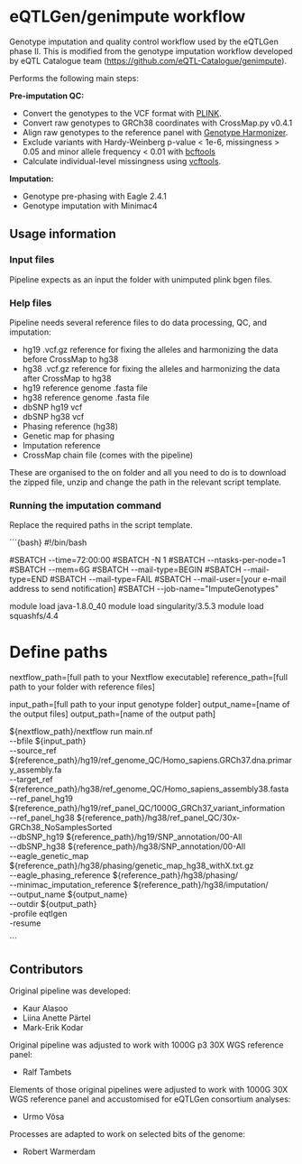 # eQTLGen/genimpute workflow
Genotype imputation and quality control workflow used by the eQTLGen phase II. This is modified from the genotype imputation workflow developed by eQTL Catalogue team (https://github.com/eQTL-Catalogue/genimpute).


Performs the following main steps:

**Pre-imputation QC:**
- Convert the genotypes to the VCF format with [PLINK](https://www.cog-genomics.org/plink/1.9/).
- Convert raw genotypes to GRCh38 coordinates with CrossMap.py v0.4.1
- Align raw genotypes to the reference panel with [Genotype Harmonizer](https://github.com/molgenis/systemsgenetics/wiki/Genotype-Harmonizer).
- Exclude variants with Hardy-Weinberg p-value < 1e-6, missingness > 0.05 and minor allele frequency < 0.01 with [bcftools](https://samtools.github.io/bcftools/)
- Calculate individual-level missingness using [vcftools](https://vcftools.github.io/perl_module.html).

**Imputation:**
- Genotype pre-phasing with Eagle 2.4.1 
- Genotype imputation with Minimac4

## Usage information

### Input files

Pipeline expects as an input the folder with unimputed plink bgen files.

### Help files

Pipeline needs several reference files to do data processing, QC, and imputation:

- hg19 .vcf.gz reference for fixing the alleles and harmonizing the data before CrossMap to hg38
- hg38 .vcf.gz reference for fixing the alleles and harmonizing the data after CrossMap to hg38
- hg19 reference genome .fasta file
- hg38 reference genome .fasta file
- dbSNP hg19 vcf
- dbSNP hg38 vcf
- Phasing reference (hg38)
- Genetic map for phasing
- Imputation reference
- CrossMap chain file (comes with the pipeline)

These are organised to the on folder and all you need to do is to download the zipped file, unzip and change the path in the relevant script template.

### Running the imputation command

Replace the required paths in the script template.

´´´{bash}
#!/bin/bash

#SBATCH --time=72:00:00
#SBATCH -N 1
#SBATCH --ntasks-per-node=1
#SBATCH --mem=6G
#SBATCH --mail-type=BEGIN
#SBATCH --mail-type=END
#SBATCH --mail-type=FAIL
#SBATCH --mail-user=[your e-mail address to send notification]
#SBATCH --job-name="ImputeGenotypes"

module load java-1.8.0_40
module load singularity/3.5.3
module load squashfs/4.4

# Define paths
nextflow_path=[full path to your Nextflow executable]
reference_path=[full path to your folder with reference files]

input_path=[full path to your input genotype folder]
output_name=[name of the output files]
output_path=[name of the output path]

${nextflow_path}/nextflow run main.nf \
--bfile ${input_path} \
--source_ref ${reference_path}/hg19/ref_genome_QC/Homo_sapiens.GRCh37.dna.primary_assembly.fa \
--target_ref ${reference_path}/hg38/ref_genome_QC/Homo_sapiens_assembly38.fasta \
--ref_panel_hg19 ${reference_path}/hg19/ref_panel_QC/1000G_GRCh37_variant_information \
--ref_panel_hg38 ${reference_path}/hg38/ref_panel_QC/30x-GRCh38_NoSamplesSorted \
--dbSNP_hg19 ${reference_path}/hg19/SNP_annotation/00-All \
--dbSNP_hg38 ${reference_path}/hg38/SNP_annotation/00-All \
--eagle_genetic_map ${reference_path}/hg38/phasing/genetic_map_hg38_withX.txt.gz \
--eagle_phasing_reference ${reference_path}/hg38/phasing/ \
--minimac_imputation_reference ${reference_path}/hg38/imputation/ \
--output_name ${output_name} \
--outdir ${output_path}  \
-profile eqtlgen \
-resume

´´´

## Contributors

Original pipeline was developed:

* Kaur Alasoo
* Liina Anette Pärtel
* Mark-Erik Kodar

Original pipeline was adjusted to work with 1000G p3 30X WGS reference panel:

* Ralf Tambets

Elements of those original pipelines were adjusted to work with 1000G 30X WGS reference panel and accustomised for eQTLGen consortium analyses:

* Urmo Võsa

Processes are adapted to work on selected bits of the genome:

* Robert Warmerdam